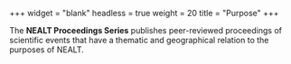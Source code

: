 +++
widget = "blank"
headless = true
weight = 20
title = "Purpose"
+++

The **NEALT Proceedings Series** publishes peer-reviewed proceedings of
scientific events that have a thematic and geographical relation to the purposes
of NEALT.

